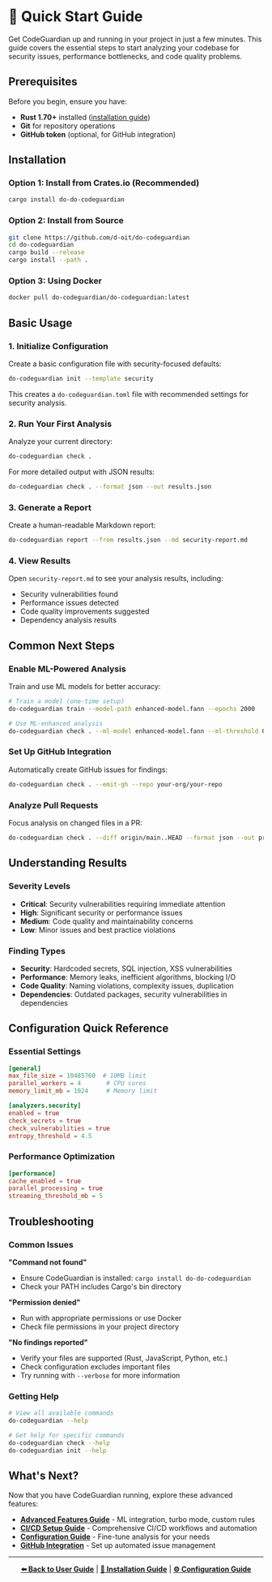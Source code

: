 # 🚀 Quick Start Guide

Get CodeGuardian up and running in your project in just a few minutes. This guide covers the essential steps to start analyzing your codebase for security issues, performance bottlenecks, and code quality problems.

## Prerequisites

Before you begin, ensure you have:

- **Rust 1.70+** installed ([installation guide](https://rustup.rs/))
- **Git** for repository operations
- **GitHub token** (optional, for GitHub integration)

## Installation

### Option 1: Install from Crates.io (Recommended)

```bash
cargo install do-do-codeguardian
```

### Option 2: Install from Source

```bash
git clone https://github.com/d-oit/do-codeguardian
cd do-codeguardian
cargo build --release
cargo install --path .
```

### Option 3: Using Docker

```bash
docker pull do-codeguardian/do-codeguardian:latest
```

## Basic Usage

### 1. Initialize Configuration

Create a basic configuration file with security-focused defaults:

```bash
do-codeguardian init --template security
```

This creates a `do-codeguardian.toml` file with recommended settings for security analysis.

### 2. Run Your First Analysis

Analyze your current directory:

```bash
do-codeguardian check .
```

For more detailed output with JSON results:

```bash
do-codeguardian check . --format json --out results.json
```

### 3. Generate a Report

Create a human-readable Markdown report:

```bash
do-codeguardian report --from results.json --md security-report.md
```

### 4. View Results

Open `security-report.md` to see your analysis results, including:
- Security vulnerabilities found
- Performance issues detected
- Code quality improvements suggested
- Dependency analysis results

## Common Next Steps

### Enable ML-Powered Analysis

Train and use ML models for better accuracy:

```bash
# Train a model (one-time setup)
do-codeguardian train --model-path enhanced-model.fann --epochs 2000

# Use ML-enhanced analysis
do-codeguardian check . --ml-model enhanced-model.fann --ml-threshold 0.8
```

### Set Up GitHub Integration

Automatically create GitHub issues for findings:

```bash
do-codeguardian check . --emit-gh --repo your-org/your-repo
```

### Analyze Pull Requests

Focus analysis on changed files in a PR:

```bash
do-codeguardian check . --diff origin/main..HEAD --format json --out pr-results.json
```

## Understanding Results

### Severity Levels

- **Critical**: Security vulnerabilities requiring immediate attention
- **High**: Significant security or performance issues
- **Medium**: Code quality and maintainability concerns
- **Low**: Minor issues and best practice violations

### Finding Types

- **Security**: Hardcoded secrets, SQL injection, XSS vulnerabilities
- **Performance**: Memory leaks, inefficient algorithms, blocking I/O
- **Code Quality**: Naming violations, complexity issues, duplication
- **Dependencies**: Outdated packages, security vulnerabilities in dependencies

## Configuration Quick Reference

### Essential Settings

```toml
[general]
max_file_size = 10485760  # 10MB limit
parallel_workers = 4       # CPU cores
memory_limit_mb = 1024     # Memory limit

[analyzers.security]
enabled = true
check_secrets = true
check_vulnerabilities = true
entropy_threshold = 4.5
```

### Performance Optimization

```toml
[performance]
cache_enabled = true
parallel_processing = true
streaming_threshold_mb = 5
```

## Troubleshooting

### Common Issues

**"Command not found"**
- Ensure CodeGuardian is installed: `cargo install do-do-codeguardian`
- Check your PATH includes Cargo's bin directory

**"Permission denied"**
- Run with appropriate permissions or use Docker
- Check file permissions in your project directory

**"No findings reported"**
- Verify your files are supported (Rust, JavaScript, Python, etc.)
- Check configuration excludes important files
- Try running with `--verbose` for more information

### Getting Help

```bash
# View all available commands
do-codeguardian --help

# Get help for specific commands
do-codeguardian check --help
do-codeguardian init --help
```

## What's Next?

Now that you have CodeGuardian running, explore these advanced features:

- **[Advanced Features Guide](advanced-features.md)** - ML integration, turbo mode, custom rules
- **[CI/CD Setup Guide](ci-cd-setup.md)** - Comprehensive CI/CD workflows and automation
- **[Configuration Guide](configuration.md)** - Fine-tune analysis for your needs
- **[GitHub Integration](github-integration.md)** - Set up automated issue management

---

<div align="center">

**[⬅️ Back to User Guide](../README.md)** | **[📖 Installation Guide](installation.md)** | **[⚙️ Configuration Guide](configuration.md)**

</div>
